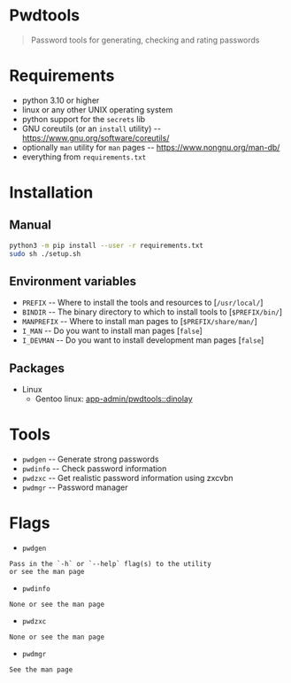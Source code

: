 # Pwdtools

> Password tools for generating, checking and rating passwords

# Requirements

-   python 3.10 or higher
-   linux or any other UNIX operating system
-   python support for the `secrets` lib
-   GNU coreutils (or an `install` utility) -- https://www.gnu.org/software/coreutils/
-   optionally `man` utility for `man` pages -- https://www.nongnu.org/man-db/
-   everything from `requirements.txt`

# Installation

## Manual

```bash
python3 -m pip install --user -r requirements.txt
sudo sh ./setup.sh
```

## Environment variables

-   `PREFIX` -- Where to install the tools and resources to [`/usr/local/`]
-   `BINDIR` -- The binary directory to which to install tools to [`$PREFIX/bin/`]
-   `MANPREFIX` -- Where to install man pages to [`$PREFIX/share/man/`]
-   `I_MAN` -- Do you want to install man pages [`false`]
-   `I_DEVMAN` -- Do you want to install development man pages [`false`]

## Packages

-   Linux
    -   Gentoo linux: [app-admin/pwdtools::dinolay](https://ari-web.xyz/gentooatom/app-admin/pwdtools)

# Tools

-   `pwdgen` -- Generate strong passwords
-   `pwdinfo` -- Check password information
-   `pwdzxc` -- Get realistic password information using zxcvbn
-   `pwdmgr` -- Password manager

# Flags

-   `pwdgen`

```
Pass in the `-h` or `--help` flag(s) to the utility
or see the man page
```

-   `pwdinfo`

```
None or see the man page
```

-   `pwdzxc`

```
None or see the man page
```

-   `pwdmgr`

```
See the man page
```
